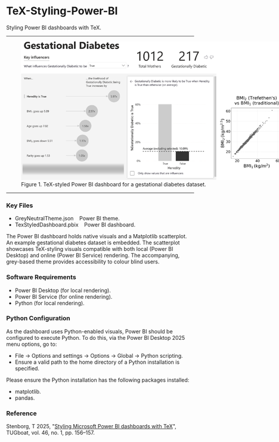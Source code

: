 # TeX-Styling-Power-BI

Styling Power BI dashboards with TeX.

---

<figure style="width:700px;">
  <img src="TeXStyledDashboard.png" alt="Power BI dashboard for a diabetes dataset." width="700" height="371">
  <figcaption>Figure 1. TeX-styled Power BI dashboard for a gestational diabetes dataset.</figcaption>
</figure>

---

### Key Files

- GreyNeutralTheme.json &nbsp;&nbsp; Power BI theme.<br />
- TexStyledDashboard.pbix &nbsp;&nbsp; Power BI dashboard.<br />

The Power BI dashboard holds native visuals and a Matplotlib scatterplot. An example gestational diabetes dataset is embedded. The scatterplot showcases TeX-styling visuals compatible with both local (Power BI Desktop) and online (Power BI Service) rendering. The accompanying, grey-based theme provides accessibility to colour blind users.

### Software Requirements

- Power BI Desktop (for local rendering).<br />
- Power BI Service (for online rendering).<br />
- Python (for local rendering).<br />

### Python Configuration

As the dashboard uses Python-enabled visuals, Power BI should be configured to execute Python. To do this, via the Power BI Desktop 2025 menu options, go to:

- File -> Options and settings -> Options -> Global -> Python scripting.
- Ensure a valid path to the home directory of a Python installation is specified.

Please ensure the Python installation has the following packages installed:

- matplotlib.
- pandas.

### Reference

Stenborg, T 2025, "[Styling Microsoft Power BI dashboards with TeX](https://tug.org/TUGboat/tb46-1/tb142stenborg-powerbi.pdf)", TUGboat, vol. 46, no. 1, pp. 156&ndash;157.
